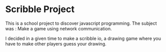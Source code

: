 # Scribble Project

This is a school project to discover javascript programming.
The subject was : Make a game using network communication.

I decided in a given time to make a scribble io, a drawing game where you have to make other players guess your drawing.
